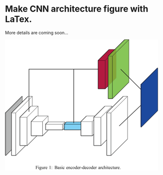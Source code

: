 # Make CNN architecture figure with LaTex.

More details are coming soon...

![cnn_demo](./pic/cnn_demo.png)

